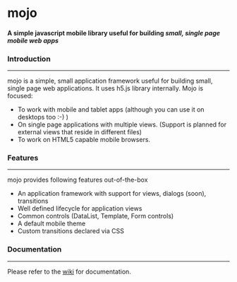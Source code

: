 # mojo
#### A simple javascript mobile library useful for building *small, single page mobile web apps*



### Introduction
-----
mojo is a simple, small application framework useful for building small, single page web applications. It uses h5.js
library internally. Mojo is focused:

- To work with mobile and tablet apps (although you can use it on desktops too :-) )
- On single page applications with multiple views. (Support is planned for external views that reside in different files)
- To work on HTML5 capable mobile browsers.



### Features
-----
mojo provides following features out-of-the-box

- An application framework with support for views, dialogs (soon), transitions
- Well defined lifecycle for application views
- Common controls (DataList, Template, Form controls)
- A default mobile theme
- Custom transitions declared via CSS
 

### Documentation
-----
Please refer to the [wiki](mojo/wiki) for documentation.
